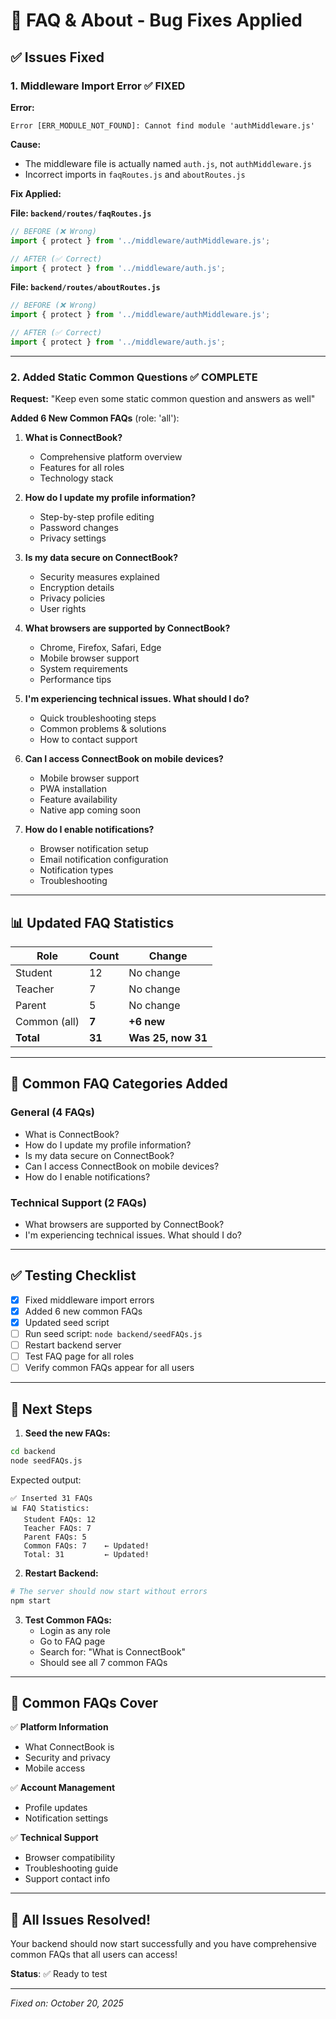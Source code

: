 # 🔧 FAQ & About - Bug Fixes Applied

## ✅ Issues Fixed

### 1. **Middleware Import Error** ✅ FIXED

**Error:**
```
Error [ERR_MODULE_NOT_FOUND]: Cannot find module 'authMiddleware.js'
```

**Cause:**
- The middleware file is actually named `auth.js`, not `authMiddleware.js`
- Incorrect imports in `faqRoutes.js` and `aboutRoutes.js`

**Fix Applied:**

**File: `backend/routes/faqRoutes.js`**
```javascript
// BEFORE (❌ Wrong)
import { protect } from '../middleware/authMiddleware.js';

// AFTER (✅ Correct)
import { protect } from '../middleware/auth.js';
```

**File: `backend/routes/aboutRoutes.js`**
```javascript
// BEFORE (❌ Wrong)
import { protect } from '../middleware/authMiddleware.js';

// AFTER (✅ Correct)
import { protect } from '../middleware/auth.js';
```

---

### 2. **Added Static Common Questions** ✅ COMPLETE

**Request:** "Keep even some static common question and answers as well"

**Added 6 New Common FAQs** (role: 'all'):

1. **What is ConnectBook?**
   - Comprehensive platform overview
   - Features for all roles
   - Technology stack

2. **How do I update my profile information?**
   - Step-by-step profile editing
   - Password changes
   - Privacy settings

3. **Is my data secure on ConnectBook?**
   - Security measures explained
   - Encryption details
   - Privacy policies
   - User rights

4. **What browsers are supported by ConnectBook?**
   - Chrome, Firefox, Safari, Edge
   - Mobile browser support
   - System requirements
   - Performance tips

5. **I'm experiencing technical issues. What should I do?**
   - Quick troubleshooting steps
   - Common problems & solutions
   - How to contact support

6. **Can I access ConnectBook on mobile devices?**
   - Mobile browser support
   - PWA installation
   - Feature availability
   - Native app coming soon

7. **How do I enable notifications?**
   - Browser notification setup
   - Email notification configuration
   - Notification types
   - Troubleshooting

---

## 📊 Updated FAQ Statistics

| Role | Count | Change |
|------|-------|--------|
| Student | 12 | No change |
| Teacher | 7 | No change |
| Parent | 5 | No change |
| Common (all) | **7** | **+6 new** |
| **Total** | **31** | **Was 25, now 31** |

---

## 🎯 Common FAQ Categories Added

### General (4 FAQs)
- What is ConnectBook?
- How do I update my profile information?
- Is my data secure on ConnectBook?
- Can I access ConnectBook on mobile devices?
- How do I enable notifications?

### Technical Support (2 FAQs)
- What browsers are supported by ConnectBook?
- I'm experiencing technical issues. What should I do?

---

## ✅ Testing Checklist

- [x] Fixed middleware import errors
- [x] Added 6 new common FAQs
- [x] Updated seed script
- [ ] Run seed script: `node backend/seedFAQs.js`
- [ ] Restart backend server
- [ ] Test FAQ page for all roles
- [ ] Verify common FAQs appear for all users

---

## 🚀 Next Steps

1. **Seed the new FAQs:**
```bash
cd backend
node seedFAQs.js
```

Expected output:
```
✅ Inserted 31 FAQs
📊 FAQ Statistics:
   Student FAQs: 12
   Teacher FAQs: 7
   Parent FAQs: 5
   Common FAQs: 7    ← Updated!
   Total: 31         ← Updated!
```

2. **Restart Backend:**
```bash
# The server should now start without errors
npm start
```

3. **Test Common FAQs:**
   - Login as any role
   - Go to FAQ page
   - Search for: "What is ConnectBook"
   - Should see all 7 common FAQs

---

## 📝 Common FAQs Cover

✅ **Platform Information**
- What ConnectBook is
- Security and privacy
- Mobile access

✅ **Account Management**
- Profile updates
- Notification settings

✅ **Technical Support**
- Browser compatibility
- Troubleshooting guide
- Support contact info

---

## 🎉 All Issues Resolved!

Your backend should now start successfully and you have comprehensive common FAQs that all users can access! 

**Status**: ✅ Ready to test

---

*Fixed on: October 20, 2025*

